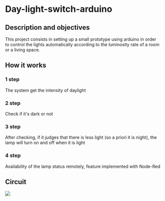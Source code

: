 # Day-light-switch-arduino

## Description and objectives

This project consists in setting up a small prototype using arduino in order to control the lights automatically according to the luminosity rate of a room or a living space.

## How it works

### 1 step
The system get the intensity of daylight
### 2 step
Check if it's dark or not
### 3 step
After checking, if it judges that there is less light (so a priori it is night), the lamp will turn on and off when it is light
### 4 step
Availability of the lamp status remotely, feature implemented with Node-Red

## Circuit

![](image.png)

